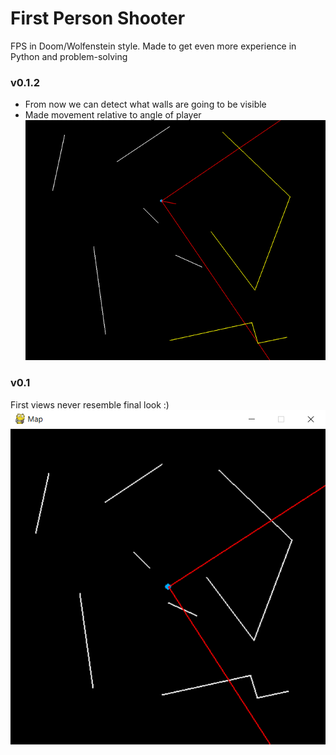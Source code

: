 # First Person Shooter
FPS in Doom/Wolfenstein style.
Made to get even more experience in Python and problem-solving

### v0.1.2
- From now we can detect what walls are going to be visible
- Made movement relative to angle of player
![](ReadMe_Images/v0.1.2.png)

### v0.1
First views never resemble final look :) 
![](ReadMe_Images/v0.1.png)
 
